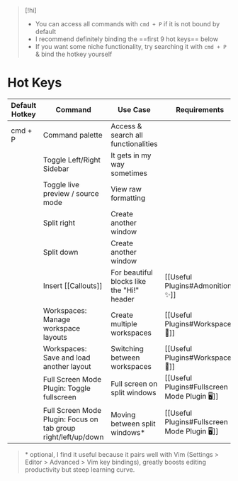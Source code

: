 
> [!hi]
> - You can access all commands with `cmd + P` if it is not bound by default
> - I recommend definitely binding the ==first 9 hot keys== below
> - If you want some niche functionality, try searching it with `cmd + P` & bind the hotkey yourself

# Hot Keys

| Default Hotkey | Command                                                        | Use Case                                   | Requirements                                  |
| -------------- | -------------------------------------------------------------- | ------------------------------------------ | --------------------------------------------- |
| cmd + P        | Command palette                                                | Access & search all functionalities        |                                               |
|                | Toggle Left/Right Sidebar                                      | It gets in my way sometimes                |                                               |
|                | Toggle live preview / source mode                              | View raw formatting                        |                                               |
|                | Split right                                                    | Create another window                      |                                               |
|                | Split down                                                     | Create another window                      |                                               |
|                | Insert [[Callouts]]                                            | For beautiful blocks like the "Hi!" header | [[Useful Plugins#Admonition ✨]]               |
|                | Workspaces: Manage workspace layouts                           | Create multiple workspaces                 | [[Useful Plugins#Workspaces 💼]]              |
|                | Workspaces: Save and load another layout                       | Switching between workspaces               | [[Useful Plugins#Workspaces 💼]]              |
|                | Full Screen Mode Plugin: Toggle fullscreen                     | Full screen on split windows               | [[Useful Plugins#Fullscreen Mode Plugin 🖥️]] |
|                | Full Screen Mode Plugin: Focus on tab group right/left/up/down | Moving between split windows\*             | [[Useful Plugins#Fullscreen Mode Plugin 🖥️]] |

> \* optional, I find it useful because it pairs well with Vim (Settings > Editor > Advanced > Vim key bindings), greatly boosts editing productivity but steep learning curve.
